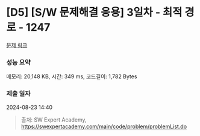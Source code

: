 # [D5] [S/W 문제해결 응용] 3일차 - 최적 경로 - 1247 

[문제 링크](https://swexpertacademy.com/main/code/problem/problemDetail.do?contestProbId=AV15OZ4qAPICFAYD) 

### 성능 요약

메모리: 20,148 KB, 시간: 349 ms, 코드길이: 1,782 Bytes

### 제출 일자

2024-08-23 14:40



> 출처: SW Expert Academy, https://swexpertacademy.com/main/code/problem/problemList.do